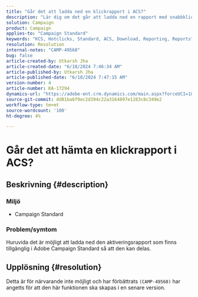 ```yaml
---
title: "Går det att ladda ned en klickrapport i ACS?"
description: "Lär dig om det går att ladda ned en rapport med snabbklickningar som finns i Adobe Campaign Standard eller inte."
solution: Campaign
product: Campaign
applies-to: "Campaign Standard"
keywords: "KCS, Hotclicks, Standard, ACS, Download, Reporting, Reports"
resolution: Resolution
internal-notes: "CAMP-49568"
bug: false
article-created-by: Utkarsh Jha
article-created-date: "6/18/2024 7:46:34 AM"
article-published-by: Utkarsh Jha
article-published-date: "6/18/2024 7:47:15 AM"
version-number: 4
article-number: KA-17294
dynamics-url: "https://adobe-ent.crm.dynamics.com/main.aspx?forceUCI=1&pagetype=entityrecord&etn=knowledgearticle&id=7b36abe0-462d-ef11-840b-6045bd06eea5"
source-git-commit: dd01ba6f9ec2d394c22a3164897e1283c8c349e2
workflow-type: tm+mt
source-wordcount: '100'
ht-degree: 4%

---
```


# Går det att hämta en klickrapport i ACS?

## Beskrivning {#description}


### <b>Miljö</b>

- Campaign Standard




### <b>Problem/symtom</b>

Huruvida det är möjligt att ladda ned den aktiveringsrapport som finns tillgänglig i Adobe Campaign Standard så att den kan delas.


## Upplösning {#resolution}


Detta är för närvarande inte möjligt och har förbättrats `(CAMP-49568)` har angetts för att den här funktionen ska skapas i en senare version.


